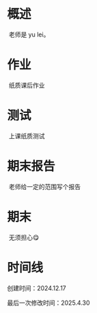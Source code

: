 # 概述

​	老师是 yu lei。

# 作业

​	纸质课后作业

# 测试

​	上课纸质测试

# 期末报告

​	老师给一定的范围写个报告

# 期末

​	无须担心😋

# 时间线

创建时间：2024.12.17

最后一次修改时间：2025.4.30
